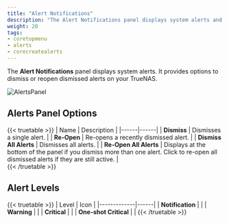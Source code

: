 ```yaml
---
title: "Alert Notifications"
description: "The Alert Notifications panel displays system alerts and provides options to dismiss or reopen dismissed alerts on your TrueNAS."
weight: 20
tags:
- coretopmenu
- alerts
- corecreatealerts
---
```


The **Alert Notifications** panel displays system alerts. It provides options to dismiss or reopen dismissed alerts on your TrueNAS.  

![AlertsPanel](/images/CORE/Dashboard/AlertsPanel.png "Alerts Panel")

## Alerts Panel Options

{{< truetable >}}
| Name | Description |
|------|------|
| **Dismiss** | Dismisses a single alert. |
| **Re-Open** | Re-opens a recently dismissed alert. |
| **Dismiss All Alerts** | Dismisses all alerts. |
| **Re-Open All Alerts** | Displays at the bottom of the panel if you dismiss more than one alert. Click to re-open all dismissed alerts if they are still active. |  
{{< /truetable >}}

## Alert Levels

{{< truetable >}}
| Level | Icon |
|-------------|------|
| **Notification** | <i class="fa fa-info-circle" aria-hidden="true"></i> |
| **Warning** | <i class="fa fa-clock-o" aria-hidden="true"></i> |
| **Critical** | <i class="fa fa-exclamation-circle" aria-hidden="true"></i> |
| **One-shot Critical** | <i class="fa fa-bell" aria-hidden="true"></i> |
{{< /truetable >}}
